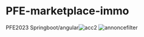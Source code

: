 # PFE-marketplace-immo
PFE2023   Springboot/angular![acc2](https://github.com/Mouadh-B/PFE-marketplace-immo/assets/92748156/4181defe-168c-4614-a844-5a62156ffc13)
![annoncefilter](https://github.com/Mouadh-B/PFE-marketplace-immo/assets/92748156/d17bedcc-25ad-4396-a4e8-b19d721f35d8)

